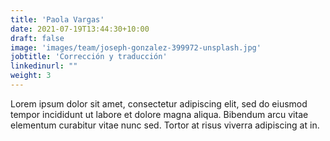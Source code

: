 ```yaml
---
title: 'Paola Vargas'
date: 2021-07-19T13:44:30+10:00
draft: false
image: 'images/team/joseph-gonzalez-399972-unsplash.jpg'
jobtitle: 'Corrección y traducción'
linkedinurl: ""
weight: 3
---
```


Lorem ipsum dolor sit amet, consectetur adipiscing elit, sed do eiusmod tempor incididunt ut labore et dolore magna aliqua. Bibendum arcu vitae elementum curabitur vitae nunc sed. Tortor at risus viverra adipiscing at in.
